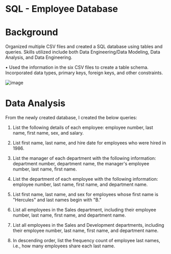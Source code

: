 # SQL - Employee Database

# Background

Organized multiple CSV files and created a SQL database using tables and queries. Skills utilized include both Data Engineering/Data Modeling, Data Analysis, and
Data Engineering.

•	Used the information in the six CSV files to create a table schema. Incorporated data types, primary keys, foreign keys, and other constraints.

![image](https://user-images.githubusercontent.com/87212158/148707976-933ba13d-bc0f-4ba5-817f-7cd4daa4369f.png)

# Data Analysis

From the newly created database, I created the below queries:

1.	List the following details of each employee: employee number, last name, first name, sex, and salary.
	
2.	List first name, last name, and hire date for employees who were hired in 1986.
	
3.	List the manager of each department with the following information: department number, department name, the manager's employee number, last name, first name.
	
4.	List the department of each employee with the following information: employee number, last name, first name, and department name.
	
5.	List first name, last name, and sex for employees whose first name is "Hercules" and last names begin with "B."

6.	List all employees in the Sales department, including their employee number, last name, first name, and department name.
	
7.	List all employees in the Sales and Development departments, including their employee number, last name, first name, and department name.

8.	In descending order, list the frequency count of employee last names, i.e., how many employees share each last name.

